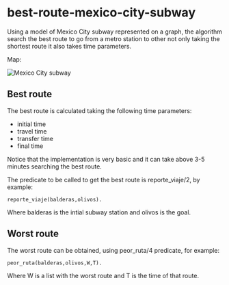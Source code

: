 # best-route-mexico-city-subway
Using a model of Mexico City subway represented on a graph, the algorithm search the best route to go from a metro station to other not only taking the shortest route it also takes time parameters.

Map:


![Mexico City subway](https://noticieros.nmas.com.mx/wp-content/uploads/2021/08/mapa-metro-cdmx-scaled.jpg)
## Best route
The best route is calculated taking the following time parameters:
- initial time
- travel time
- transfer time
- final time


Notice that the implementation is very basic and it can take above 3-5 minutes searching the best route.


The predicate to be called to get the best route is reporte_viaje/2, by example:
```
reporte_viaje(balderas,olivos).
```
Where balderas is the intial subway station and olivos is the goal.


## Worst route
The worst route can be obtained, using peor_ruta/4 predicate, for example:
```
peor_ruta(balderas,olivos,W,T).
```
Where W is a list with the worst route and T is the time of that route.
